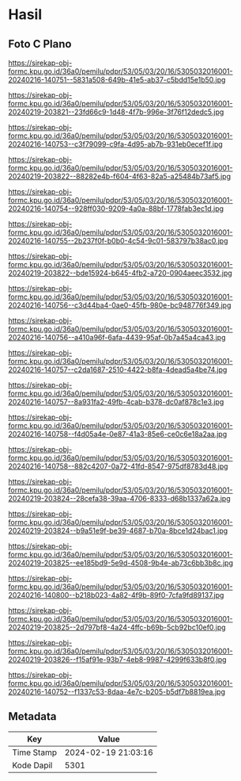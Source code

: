 # Hasil

## Foto C Plano

https://sirekap-obj-formc.kpu.go.id/36a0/pemilu/pdpr/53/05/03/20/16/5305032016001-20240216-140751--5831a508-649b-41e5-ab37-c5bdd15e1b50.jpg

https://sirekap-obj-formc.kpu.go.id/36a0/pemilu/pdpr/53/05/03/20/16/5305032016001-20240219-203821--23fd66c9-1d48-4f7b-996e-3f76f12dedc5.jpg

https://sirekap-obj-formc.kpu.go.id/36a0/pemilu/pdpr/53/05/03/20/16/5305032016001-20240216-140753--c3f79099-c9fa-4d95-ab7b-931eb0ecef1f.jpg

https://sirekap-obj-formc.kpu.go.id/36a0/pemilu/pdpr/53/05/03/20/16/5305032016001-20240219-203822--88282e4b-f604-4f63-82a5-a25484b73af5.jpg

https://sirekap-obj-formc.kpu.go.id/36a0/pemilu/pdpr/53/05/03/20/16/5305032016001-20240216-140754--928ff030-9209-4a0a-88bf-1778fab3ec1d.jpg

https://sirekap-obj-formc.kpu.go.id/36a0/pemilu/pdpr/53/05/03/20/16/5305032016001-20240216-140755--2b237f0f-b0b0-4c54-9c01-583797b38ac0.jpg

https://sirekap-obj-formc.kpu.go.id/36a0/pemilu/pdpr/53/05/03/20/16/5305032016001-20240219-203822--bde15924-b645-4fb2-a720-0904aeec3532.jpg

https://sirekap-obj-formc.kpu.go.id/36a0/pemilu/pdpr/53/05/03/20/16/5305032016001-20240216-140756--c3d44ba4-0ae0-45fb-980e-bc948776f349.jpg

https://sirekap-obj-formc.kpu.go.id/36a0/pemilu/pdpr/53/05/03/20/16/5305032016001-20240216-140756--a410a96f-6afa-4439-95af-0b7a45a4ca43.jpg

https://sirekap-obj-formc.kpu.go.id/36a0/pemilu/pdpr/53/05/03/20/16/5305032016001-20240216-140757--c2da1687-2510-4422-b8fa-4dead5a4be74.jpg

https://sirekap-obj-formc.kpu.go.id/36a0/pemilu/pdpr/53/05/03/20/16/5305032016001-20240216-140757--8a931fa2-49fb-4cab-b378-dc0af878c1e3.jpg

https://sirekap-obj-formc.kpu.go.id/36a0/pemilu/pdpr/53/05/03/20/16/5305032016001-20240216-140758--f4d05a4e-0e87-41a3-85e6-ce0c6e18a2aa.jpg

https://sirekap-obj-formc.kpu.go.id/36a0/pemilu/pdpr/53/05/03/20/16/5305032016001-20240216-140758--882c4207-0a72-41fd-8547-975df8783d48.jpg

https://sirekap-obj-formc.kpu.go.id/36a0/pemilu/pdpr/53/05/03/20/16/5305032016001-20240219-203824--28cefa38-39aa-4706-8333-d68b1337a62a.jpg

https://sirekap-obj-formc.kpu.go.id/36a0/pemilu/pdpr/53/05/03/20/16/5305032016001-20240219-203824--b9a51e9f-be39-4687-b70a-8bce1d24bac1.jpg

https://sirekap-obj-formc.kpu.go.id/36a0/pemilu/pdpr/53/05/03/20/16/5305032016001-20240219-203825--ee185bd9-5e9d-4508-9b4e-ab73c6bb3b8c.jpg

https://sirekap-obj-formc.kpu.go.id/36a0/pemilu/pdpr/53/05/03/20/16/5305032016001-20240216-140800--b218b023-4a82-4f9b-89f0-7cfa9fd89137.jpg

https://sirekap-obj-formc.kpu.go.id/36a0/pemilu/pdpr/53/05/03/20/16/5305032016001-20240219-203825--2d797bf8-4a24-4ffc-b69b-5cb92bc10ef0.jpg

https://sirekap-obj-formc.kpu.go.id/36a0/pemilu/pdpr/53/05/03/20/16/5305032016001-20240219-203826--f15af91e-93b7-4eb8-9987-4299f633b8f0.jpg

https://sirekap-obj-formc.kpu.go.id/36a0/pemilu/pdpr/53/05/03/20/16/5305032016001-20240216-140752--f1337c53-8daa-4e7c-b205-b5df7b8819ea.jpg


## Metadata

| Key        | Value               |
| ---------- | ------------------- |
| Time Stamp | 2024-02-19 21:03:16 |
| Kode Dapil | 5301                |



